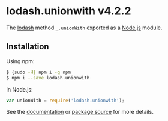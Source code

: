 # lodash.unionwith v4.2.2

The [lodash](https://lodash.com/) method `_.unionWith` exported as a [Node.js](https://nodejs.org/) module.

## Installation

Using npm:
```bash
$ {sudo -H} npm i -g npm
$ npm i --save lodash.unionwith
```

In Node.js:
```js
var unionWith = require('lodash.unionwith');
```

See the [documentation](https://lodash.com/docs#unionWith) or [package source](https://github.com/lodash/lodash/blob/4.2.2-npm-packages/lodash.unionwith) for more details.
